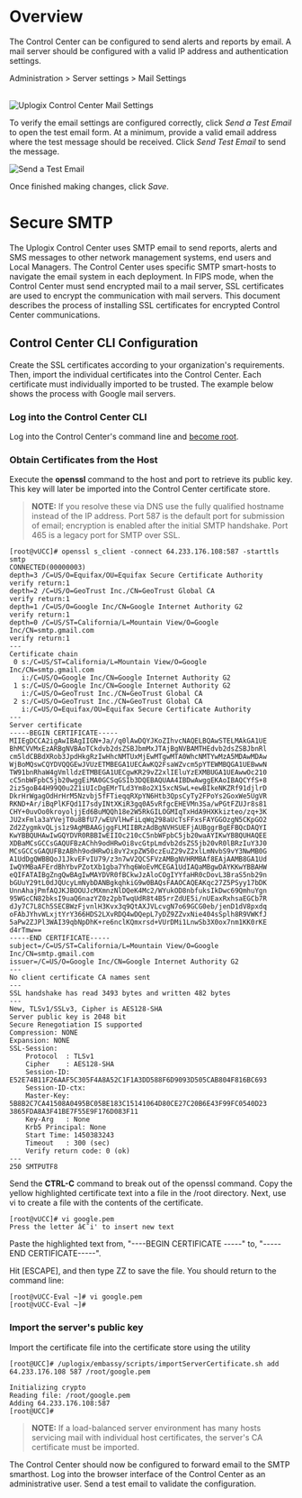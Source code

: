 # Overview

The Control Center can be configured to send alerts and reports by email. A mail server should be configured with a valid IP address and authentication settings. 

<div class='ucc'>Administration > Server settings > Mail Settings</div>
<br>

![Uplogix Control Center Mail Settings](http://uplogix.com/support/docs/img/5.4/uplogix-control-center-server-settings-mail.png)

To verify the email settings are configured correctly, click *Send a Test Email* to open the test email form. At a minimum, provide a valid email address where the test message should be received. Click *Send Test Email* to send the message.

![Send a Test Email](http://uplogix.com/support/docs/img/6.0/uplogix-control-center-server-settings-email-test.png)
 
Once finished making changes, click *Save*.

# Secure SMTP

The Uplogix Control Center uses SMTP email to send reports, alerts and SMS messages to other network management systems, end users and Local Managers.  The Control Center uses specific SMTP smart-hosts to navigate the email system in each deployment. In FIPS mode, when the Control Center must send encrypted mail to a mail server, SSL certificates are used to encrypt the communication with mail servers. This document describes the process of installing SSL certificates for encrypted Control Center communications.

##  Control Center CLI Configuration

Create the SSL certificates according to your organization's requirements. Then, import the individual certificates into the Control Center. Each certificate must individually imported to be trusted.  The example below shows the process with Google mail servers.

### Log into the Control Center CLI 
Log into the Control Center's command line and [become root](http://uplogix.com/docs/control-center-user-guide/managing-the-control-center/becoming-root).

### Obtain Certificates from the Host

Execute the **openssl** command to the host and port to retrieve its public key.  This key will later be imported into the Control Center certificate store. 

> **NOTE:** If you resolve these via DNS use the fully qualified hostname instead of the IP address.  Port 587 is the default port for submission of email; encryption is enabled after the initial SMTP handshake.  Port 465 is a legacy port for SMTP over SSL.

```
[root@vUCC]# openssl s_client -connect 64.233.176.108:587 -starttls smtp
CONNECTED(00000003)
depth=3 /C=US/O=Equifax/OU=Equifax Secure Certificate Authority
verify return:1
depth=2 /C=US/O=GeoTrust Inc./CN=GeoTrust Global CA
verify return:1
depth=1 /C=US/O=Google Inc/CN=Google Internet Authority G2
verify return:1
depth=0 /C=US/ST=California/L=Mountain View/O=Google Inc/CN=smtp.gmail.com
verify return:1
---
Certificate chain
 0 s:/C=US/ST=California/L=Mountain View/O=Google Inc/CN=smtp.gmail.com
   i:/C=US/O=Google Inc/CN=Google Internet Authority G2
 1 s:/C=US/O=Google Inc/CN=Google Internet Authority G2
   i:/C=US/O=GeoTrust Inc./CN=GeoTrust Global CA
 2 s:/C=US/O=GeoTrust Inc./CN=GeoTrust Global CA
   i:/C=US/O=Equifax/OU=Equifax Secure Certificate Authority
---
Server certificate
-----BEGIN CERTIFICATE-----
MIIEgDCCA2igAwIBAgIIGN+Ja//q0lAwDQYJKoZIhvcNAQELBQAwSTELMAkGA1UE
BhMCVVMxEzARBgNVBAoTCkdvb2dsZSBJbmMxJTAjBgNVBAMTHEdvb2dsZSBJbnRl
cm5ldCBBdXRob3JpdHkgRzIwHhcNMTUxMjEwMTgwMTA0WhcNMTYwMzA5MDAwMDAw
WjBoMQswCQYDVQQGEwJVUzETMBEGA1UECAwKQ2FsaWZvcm5pYTEWMBQGA1UEBwwN
TW91bnRhaW4gVmlldzETMBEGA1UECgwKR29vZ2xlIEluYzEXMBUGA1UEAwwOc210
cC5nbWFpbC5jb20wggEiMA0GCSqGSIb3DQEBAQUAA4IBDwAwggEKAoIBAQCYfS+8
2iz5goB44H99Q0u2Z1iUIcDgEMrTLd3Ym8o2X15xcNSwL+ewBIkeNKZRf91djlrD
DkrHrWgagOdHrHrM5Nzvbj5fFTieqqRXpYN6Htb3QpsCyTy2FPoYs2GoxWe5UgVR
RKND+Ar/iBqPlKFQd1I7sdyINtXKiR3gq0A5vRfgcEHEVMn3Sa/wPGtFZUJr8s81
CHY+0uvOo0kroyoljjEd6BuMQQh18e2W5RkGILOGMIqTxHdA9HXKkizteo/zq+3K
JU2xFmla3aYVejT0u8BfU7/wEUVlHwFiLqWq298aUcTsFFxsFAYGGOzgN5CKpGO2
Zd2ZygmkvQLjs1z9AgMBAAGjggFLMIIBRzAdBgNVHSUEFjAUBggrBgEFBQcDAQYI
KwYBBQUHAwIwGQYDVR0RBBIwEIIOc210cC5nbWFpbC5jb20waAYIKwYBBQUHAQEE
XDBaMCsGCCsGAQUFBzAChh9odHRwOi8vcGtpLmdvb2dsZS5jb20vR0lBRzIuY3J0
MCsGCCsGAQUFBzABhh9odHRwOi8vY2xpZW50czEuZ29vZ2xlLmNvbS9vY3NwMB0G
A1UdDgQWBBQoJ1JkvEFvIU79/z3n7wV2QCSFVzAMBgNVHRMBAf8EAjAAMB8GA1Ud
IwQYMBaAFErdBhYbvPZotXb1gba7Yhq6WoEvMCEGA1UdIAQaMBgwDAYKKwYBBAHW
eQIFATAIBgZngQwBAgIwMAYDVR0fBCkwJzAloCOgIYYfaHR0cDovL3BraS5nb29n
bGUuY29tL0dJQUcyLmNybDANBgkqhkiG9w0BAQsFAAOCAQEAKqc27Z5PSyy17bDK
UnnAhajPmfAQJKJBOOUJcMXmnzNlDQeK4Mc2/WYukOD8nbfuksIkDwc69QmhuYgn
95WGcCN82bksI9uaQ6nazYZ0z2pbTwqUdR8t4B5rrZdUE5i/nUEaxRxhsaEGCb7R
dJy7C7L8Ch5SECBWzFjvnlH3Kvx3q9QtAXJVLcvgN7o69GCG0eb/jenD1dV8pxdq
oFAbJYhvWLxjtYrY366HDS2LXvRDQ4wDQepL7yDZ9ZZvxNie404sSplh8R9VWKfJ
5aPw2ZJPl3WAI39qbNpDhK+re6nclKQmxrsd+VUrDMi1LnwSb3X0ox7nm1KK0rKE
d4rTmw==
-----END CERTIFICATE-----
subject=/C=US/ST=California/L=Mountain View/O=Google Inc/CN=smtp.gmail.com
issuer=/C=US/O=Google Inc/CN=Google Internet Authority G2
---
No client certificate CA names sent
---
SSL handshake has read 3493 bytes and written 482 bytes
---
New, TLSv1/SSLv3, Cipher is AES128-SHA
Server public key is 2048 bit
Secure Renegotiation IS supported
Compression: NONE
Expansion: NONE
SSL-Session:
    Protocol  : TLSv1
    Cipher    : AES128-SHA
    Session-ID: E52E74B11F26AAF5C305F4A8A52C1F1A3DD588F6D9093D505CAB804F816BC693
    Session-ID-ctx:
    Master-Key: 5B8B2C7CA41508A0495BC05BE183C15141064D80CE27C20B6E43F99FC0540D23        3865FDA8A3F41BE7F55E9F176D083F11
    Key-Arg   : None
    Krb5 Principal: None
    Start Time: 1450383243
    Timeout   : 300 (sec)
    Verify return code: 0 (ok)
---
250 SMTPUTF8
```

Send the **CTRL-C** command to break out of the openssl command. Copy the yellow highlighted certificate text into a file in the /root directory. Next, use vi to create a file with the contents of the certificate.

```
[root@vUCC]# vi google.pem
Press the letter â€˜i' to insert new text
```
 
Paste the highlighted text from, "----BEGIN CERTIFICATE -----" to, "-----END CERTIFICATE-----".

Hit [ESCAPE], and then type ZZ to save the file. You should return to the command line:

```
[root@vUCC-Eval ~]# vi google.pem
[root@vUCC-Eval ~]#
```

### Import the server's public key

Import the certificate file into the certificate store using the utility

```
[root@UCC]# /uplogix/embassy/scripts/importServerCertificate.sh add 64.233.176.108 587 /root/google.pem

Initializing crypto
Reading file: /root/google.pem
Adding 64.233.176.108:587
[root@UCC]#
```

> **NOTE:** If a load-balanced server environment has many hosts servicing mail with individual host certificates, the server's CA certificate must be imported.

The Control Center should now be configured to forward email to the SMTP smarthost.  Log into the browser interface of the Control Center as an administrative user. Send a test email to validate the configuration.